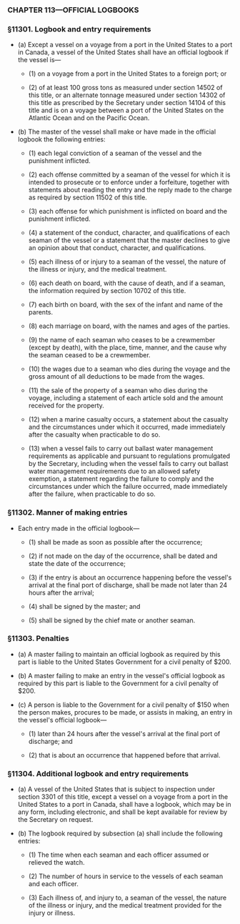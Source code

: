 ### **CHAPTER 113—OFFICIAL LOGBOOKS**

### §11301. Logbook and entry requirements
* (a) Except a vessel on a voyage from a port in the United States to a port in Canada, a vessel of the United States shall have an official logbook if the vessel is—

  * (1) on a voyage from a port in the United States to a foreign port; or

  * (2) of at least 100 gross tons as measured under section 14502 of this title, or an alternate tonnage measured under section 14302 of this title as prescribed by the Secretary under section 14104 of this title and is on a voyage between a port of the United States on the Atlantic Ocean and on the Pacific Ocean.


* (b) The master of the vessel shall make or have made in the official logbook the following entries:

  * (1) each legal conviction of a seaman of the vessel and the punishment inflicted.

  * (2) each offense committed by a seaman of the vessel for which it is intended to prosecute or to enforce under a forfeiture, together with statements about reading the entry and the reply made to the charge as required by section 11502 of this title.

  * (3) each offense for which punishment is inflicted on board and the punishment inflicted.

  * (4) a statement of the conduct, character, and qualifications of each seaman of the vessel or a statement that the master declines to give an opinion about that conduct, character, and qualifications.

  * (5) each illness of or injury to a seaman of the vessel, the nature of the illness or injury, and the medical treatment.

  * (6) each death on board, with the cause of death, and if a seaman, the information required by section 10702 of this title.

  * (7) each birth on board, with the sex of the infant and name of the parents.

  * (8) each marriage on board, with the names and ages of the parties.

  * (9) the name of each seaman who ceases to be a crewmember (except by death), with the place, time, manner, and the cause why the seaman ceased to be a crewmember.

  * (10) the wages due to a seaman who dies during the voyage and the gross amount of all deductions to be made from the wages.

  * (11) the sale of the property of a seaman who dies during the voyage, including a statement of each article sold and the amount received for the property.

  * (12) when a marine casualty occurs, a statement about the casualty and the circumstances under which it occurred, made immediately after the casualty when practicable to do so.

  * (13) when a vessel fails to carry out ballast water management requirements as applicable and pursuant to regulations promulgated by the Secretary, including when the vessel fails to carry out ballast water management requirements due to an allowed safety exemption, a statement regarding the failure to comply and the circumstances under which the failure occurred, made immediately after the failure, when practicable to do so.

### §11302. Manner of making entries
* Each entry made in the official logbook—

  * (1) shall be made as soon as possible after the occurrence;

  * (2) if not made on the day of the occurrence, shall be dated and state the date of the occurrence;

  * (3) if the entry is about an occurrence happening before the vessel's arrival at the final port of discharge, shall be made not later than 24 hours after the arrival;

  * (4) shall be signed by the master; and

  * (5) shall be signed by the chief mate or another seaman.

### §11303. Penalties
* (a) A master failing to maintain an official logbook as required by this part is liable to the United States Government for a civil penalty of $200.

* (b) A master failing to make an entry in the vessel's official logbook as required by this part is liable to the Government for a civil penalty of $200.

* (c) A person is liable to the Government for a civil penalty of $150 when the person makes, procures to be made, or assists in making, an entry in the vessel's official logbook—

  * (1) later than 24 hours after the vessel's arrival at the final port of discharge; and

  * (2) that is about an occurrence that happened before that arrival.

### §11304. Additional logbook and entry requirements
* (a) A vessel of the United States that is subject to inspection under section 3301 of this title, except a vessel on a voyage from a port in the United States to a port in Canada, shall have a logbook, which may be in any form, including electronic, and shall be kept available for review by the Secretary on request.

* (b) The logbook required by subsection (a) shall include the following entries:

  * (1) The time when each seaman and each officer assumed or relieved the watch.

  * (2) The number of hours in service to the vessels of each seaman and each officer.

  * (3) Each illness of, and injury to, a seaman of the vessel, the nature of the illness or injury, and the medical treatment provided for the injury or illness.